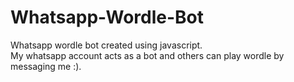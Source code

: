# Whatsapp-Wordle-Bot

Whatsapp wordle bot created using javascript.   
My whatsapp account acts as a bot and others can play wordle by messaging me :).
